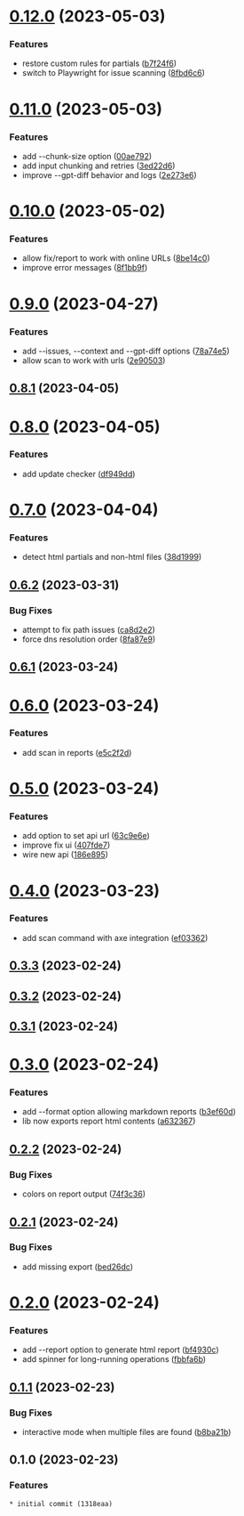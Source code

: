 # [0.12.0](https://github.com/sinedied/a11y-ai/compare/0.11.0...0.12.0) (2023-05-03)


### Features

* restore custom rules for partials ([b7f24f6](https://github.com/sinedied/a11y-ai/commit/b7f24f677912c9362d53d9e5eefe6b66ec8c632f))
* switch to Playwright for issue scanning ([8fbd6c6](https://github.com/sinedied/a11y-ai/commit/8fbd6c6e331913b86e606319a6c5829986b27bb6))

# [0.11.0](https://github.com/sinedied/a11y-ai/compare/0.10.0...0.11.0) (2023-05-03)


### Features

* add --chunk-size option ([00ae792](https://github.com/sinedied/a11y-ai/commit/00ae7928553e6001f427b0f06b141b21409c8e33))
* add input chunking and retries ([3ed22d6](https://github.com/sinedied/a11y-ai/commit/3ed22d68246c95a6c9eb5c644a22016da35e5115))
* improve --gpt-diff behavior and logs ([2e273e6](https://github.com/sinedied/a11y-ai/commit/2e273e6cc03ab70289b8cef7d4662906ff8c6287))

# [0.10.0](https://github.com/sinedied/a11y-ai/compare/0.9.0...0.10.0) (2023-05-02)


### Features

* allow fix/report to work with online URLs ([8be14c0](https://github.com/sinedied/a11y-ai/commit/8be14c09bfd18a3e07d85d08d7fbb74991295af6))
* improve error messages ([8f1bb9f](https://github.com/sinedied/a11y-ai/commit/8f1bb9fc6635dd1dd478c07195092ec391a740ba))

# [0.9.0](https://github.com/sinedied/a11y-ai/compare/0.8.1...0.9.0) (2023-04-27)


### Features

* add --issues, --context and --gpt-diff options ([78a74e5](https://github.com/sinedied/a11y-ai/commit/78a74e5e42926691324bfe6612e362cf4752f954))
* allow scan to work with urls ([2e90503](https://github.com/sinedied/a11y-ai/commit/2e90503ddc8341c2a133e3393552aeb7b76fccd1))

## [0.8.1](https://github.com/sinedied/a11y-ai/compare/0.8.0...0.8.1) (2023-04-05)

# [0.8.0](https://github.com/sinedied/a11y-ai/compare/0.7.0...0.8.0) (2023-04-05)


### Features

* add update checker ([df949dd](https://github.com/sinedied/a11y-ai/commit/df949dd95aa2f4efbdfb8a9b5c37d9a0613ecda4))

# [0.7.0](https://github.com/sinedied/a11y-ai/compare/0.6.2...0.7.0) (2023-04-04)


### Features

* detect html partials and non-html files ([38d1999](https://github.com/sinedied/a11y-ai/commit/38d19993163b8c2ce75fe2cdd3c390af61c4b96a))

## [0.6.2](https://github.com/sinedied/a11y-ai/compare/0.6.1...0.6.2) (2023-03-31)


### Bug Fixes

* attempt to fix path issues ([ca8d2e2](https://github.com/sinedied/a11y-ai/commit/ca8d2e2893f72525d1e5989a03d2d442d951c52c))
* force dns resolution order ([8fa87e9](https://github.com/sinedied/a11y-ai/commit/8fa87e96554404b1360bf84175c6a83be0f527b2))

## [0.6.1](https://github.com/sinedied/a11y-ai/compare/0.6.0...0.6.1) (2023-03-24)

# [0.6.0](https://github.com/sinedied/a11y-ai/compare/0.5.0...0.6.0) (2023-03-24)


### Features

* add scan in reports ([e5c2f2d](https://github.com/sinedied/a11y-ai/commit/e5c2f2d2c52b3b153487c76ded75a7dc58f10a4d))

# [0.5.0](https://github.com/sinedied/a11y-ai/compare/0.4.0...0.5.0) (2023-03-24)


### Features

* add option to set api url ([63c9e6e](https://github.com/sinedied/a11y-ai/commit/63c9e6e7394b07ece6611e66bf6fae02a3cac800))
* improve fix ui ([407fde7](https://github.com/sinedied/a11y-ai/commit/407fde766b6833b919062442b6c0a478cf140de4))
* wire new api ([186e895](https://github.com/sinedied/a11y-ai/commit/186e895ff1c746461fc4154957fa4da6e7bff76b))

# [0.4.0](https://github.com/sinedied/a11y-ai/compare/0.3.3...0.4.0) (2023-03-23)


### Features

* add scan command with axe integration ([ef03362](https://github.com/sinedied/a11y-ai/commit/ef03362b5e2bed485426d61644fb16aa10e0a67c))

## [0.3.3](https://github.com/sinedied/a11y-ai/compare/0.3.2...0.3.3) (2023-02-24)

## [0.3.2](https://github.com/sinedied/a11y-ai/compare/0.3.1...0.3.2) (2023-02-24)

## [0.3.1](https://github.com/sinedied/a11y-ai/compare/0.3.0...0.3.1) (2023-02-24)

# [0.3.0](https://github.com/sinedied/a11y-ai/compare/0.2.2...0.3.0) (2023-02-24)


### Features

* add --format option allowing markdown reports ([b3ef60d](https://github.com/sinedied/a11y-ai/commit/b3ef60dbd5251129ec0566812a6c2e6e1d69016c))
* lib now exports report html contents ([a632367](https://github.com/sinedied/a11y-ai/commit/a632367c11e2d1113970a3dd8c28362c1155157f))

## [0.2.2](https://github.com/sinedied/a11y-ai/compare/0.2.1...0.2.2) (2023-02-24)


### Bug Fixes

* colors on report output ([74f3c36](https://github.com/sinedied/a11y-ai/commit/74f3c36fb932e9c8c7d330717da1e7ac915368f4))

## [0.2.1](https://github.com/sinedied/a11y-ai/compare/0.2.0...0.2.1) (2023-02-24)


### Bug Fixes

* add missing export ([bed26dc](https://github.com/sinedied/a11y-ai/commit/bed26dc5ec81c37b958c7d2e36c497581dc9555c))

# [0.2.0](https://github.com/sinedied/a11y-ai/compare/0.1.1...0.2.0) (2023-02-24)


### Features

* add --report option to generate html report ([bf4930c](https://github.com/sinedied/a11y-ai/commit/bf4930c9e09d6e7e51189bcdcd42a5f082e0ce84))
* add spinner for long-running operations ([fbbfa6b](https://github.com/sinedied/a11y-ai/commit/fbbfa6b30b15516da52193d840c86ee6287fcde9))

## [0.1.1](https://github.com/sinedied/a11y-ai/compare/0.1.0...0.1.1) (2023-02-23)


### Bug Fixes

* interactive mode when multiple files are found ([b8ba21b](https://github.com/sinedied/a11y-ai/commit/b8ba21bf5d9840260d488ff178e00623a423820c))

## 0.1.0 (2023-02-23)

### Features
    * initial commit (1318eaa)
